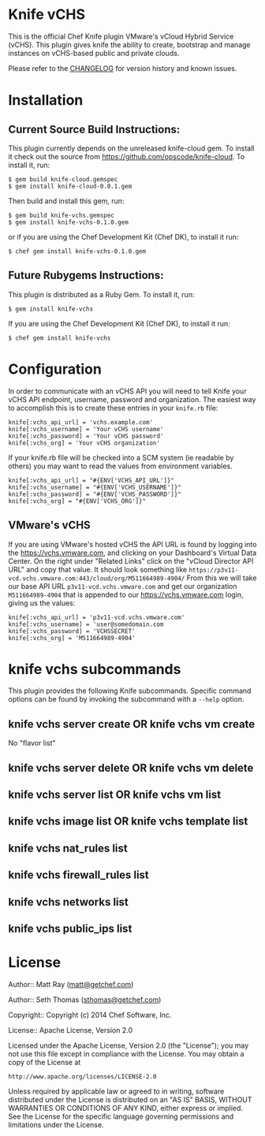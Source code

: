 Knife vCHS
===============

This is the official Chef Knife plugin VMware's vCloud Hybrid Service (vCHS). This plugin gives knife the ability to create, bootstrap and manage instances on vCHS-based public and private clouds.

Please refer to the [CHANGELOG](CHANGELOG.md) for version history and known issues.

# Installation #

## Current Source Build Instructions: ##

This plugin currently depends on the unreleased knife-cloud gem. To install it check out the source from https://github.com/opscode/knife-cloud. To install it, run:

    $ gem build knife-cloud.gemspec
    $ gem install knife-cloud-0.0.1.gem

Then build and install this gem, run:

    $ gem build knife-vchs.gemspec
    $ gem install knife-vchs-0.1.0.gem

or if you are using the Chef Development Kit (Chef DK), to install it run:

    $ chef gem install knife-vchs-0.1.0.gem

## Future Rubygems Instructions: ##

This plugin is distributed as a Ruby Gem. To install it, run:

    $ gem install knife-vchs

If you are using the Chef Development Kit (Chef DK), to install it run:

    $ chef gem install knife-vchs

# Configuration #

In order to communicate with an vCHS API you will need to tell Knife your vCHS API endpoint, username, password and organization. The easiest way to accomplish this is to create these entries in your `knife.rb` file:

    knife[:vchs_api_url] = 'vchs.example.com'
    knife[:vchs_username] = 'Your vCHS username'
    knife[:vchs_password] = 'Your vCHS password'
    knife[:vchs_org] = 'Your vCHS organization'

If your knife.rb file will be checked into a SCM system (ie readable by others) you may want to read the values from environment variables.

    knife[:vchs_api_url] = "#{ENV['VCHS_API_URL']}"
    knife[:vchs_username] = "#{ENV['VCHS_USERNAME']}"
    knife[:vchs_password] = "#{ENV['VCHS_PASSWORD']}"
    knife[:vchs_org] = "#{ENV['VCHS_ORG']}"

## VMware's vCHS ##

If you are using VMware's hosted vCHS the API URL is found by logging into the https://vchs.vmware.com, and clicking on your Dashboard's Virtual Data Center. On the right under "Related Links" click on the "vCloud Director API URL" and copy that value. It should look something like `https://p3v11-vcd.vchs.vmware.com:443/cloud/org/M511664989-4904/` From this we will take our base API URL `p3v11-vcd.vchs.vmware.com` and get our organization `M511664989-4904` that is appended to our https://vchs.vmware.com login, giving us the values:

    knife[:vchs_api_url] = 'p3v11-vcd.vchs.vmware.com'
    knife[:vchs_username] = 'user@somedomain.com
    knife[:vchs_password] = 'VCHSSECRET'
    knife[:vchs_org] = 'M511664989-4904'

# knife vchs subcommands #

This plugin provides the following Knife subcommands. Specific command options can be found by invoking the subcommand with a `--help` option.

## knife vchs server create OR knife vchs vm create ##
No "flavor list"

## knife vchs server delete OR knife vchs vm delete ##

## knife vchs server list OR knife vchs vm list ##

## knife vchs image list OR knife vchs template list ##

## knife vchs nat_rules list ##

## knife vchs firewall_rules list ##

## knife vchs networks list ##

## knife vchs public_ips list ##

# License #

Author:: Matt Ray (<matt@getchef.com>)

Author:: Seth Thomas (<sthomas@getchef.com>)

Copyright:: Copyright (c) 2014 Chef Software, Inc.

License:: Apache License, Version 2.0

Licensed under the Apache License, Version 2.0 (the "License");
you may not use this file except in compliance with the License.
You may obtain a copy of the License at

    http://www.apache.org/licenses/LICENSE-2.0

Unless required by applicable law or agreed to in writing, software
distributed under the License is distributed on an "AS IS" BASIS,
WITHOUT WARRANTIES OR CONDITIONS OF ANY KIND, either express or implied.
See the License for the specific language governing permissions and
limitations under the License.
